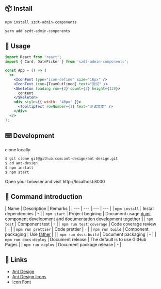 ## 📦 Install

```bash
npm install szdt-admin-components
```

```bash
yarn add szdt-admin-components
```

## 🔨 Usage

```jsx
import React from 'react';
import { Card, DatePicker } from 'szdt-admin-components';

const App = () => (
  <>
    <IconFont type="icon-define" size="16px" />
    <IconText icon={TeamOutlined} text="测试" />
    <Skeleton loading row={2} count={3} height={120}>
      content
    </Skeleton>
    <div style={{ width: '40px' }}>
      <TooltipText rowNumber={1} text="测试文本" />
    </div>
  </>
);
```

## ⌨️ Development

clone locally:

```bash
$ git clone git@github.com:ant-design/ant-design.git
$ cd ant-design
$ npm install
$ npm start
```

Open your browser and visit http://localhost:8000

## 🤖 Command introduction

| Name | Description | Remarks |
| --- | --- | --- | --- |
| `npm install` | Install dependencies | - |
| `npm start` | Project begining | Document usage [dumi](https://github.com/umijs/dumi), component development and documentation development together |
| `npm test` | Component test | - |
| `npm run test:coverage` | Code coverage review | - |
| `npm run prettier` | Code prettier | - |
| `npm run build` | Component packaging | Use [father](https://github.com/umijs/father) |  |
| `npm run docs:build` | Document packaging | - |
| `npm run docs:deploy` | Document release | The default is to use GitHub Pages |
| `npm run deploy` | Document package release | - |

## 🔗 Links

- [Ant Design](https://ant.design/)
- [Ant Design Icons](https://github.com/ant-design/ant-design-icons)
- [Icon Font](https://www.iconfont.cn/)
